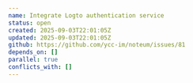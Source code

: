 ```yaml
---
name: Integrate Logto authentication service
status: open
created: 2025-09-03T22:01:05Z
updated: 2025-09-03T22:01:05Z
github: https://github.com/ycc-im/noteum/issues/81
depends_on: []
parallel: true
conflicts_with: []
---
```



